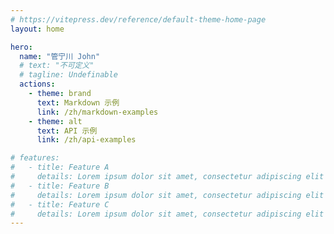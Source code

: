 ```yaml
---
# https://vitepress.dev/reference/default-theme-home-page
layout: home

hero:
  name: "管宁川 John"
  # text: "不可定义"
  # tagline: Undefinable
  actions:
    - theme: brand
      text: Markdown 示例
      link: /zh/markdown-examples
    - theme: alt
      text: API 示例
      link: /zh/api-examples

# features:
#   - title: Feature A
#     details: Lorem ipsum dolor sit amet, consectetur adipiscing elit
#   - title: Feature B
#     details: Lorem ipsum dolor sit amet, consectetur adipiscing elit
#   - title: Feature C
#     details: Lorem ipsum dolor sit amet, consectetur adipiscing elit
---
```

